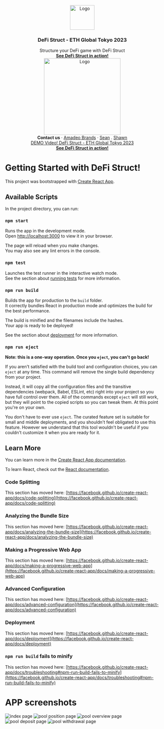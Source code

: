 <!-- PROJECT LOGO -->
<br />
<p align="center">
  <a href="https://defi-struct.com/">
    <img src="src/assets/DeFi%20Struct_Logo_Dark.png" alt="Logo" height="80">
  </a>
  <h3 align="center">DeFi Struct - ETH Global Tokyo 2023</h3>
  <p align="center">
    Structure your DeFi game with DeFi Struct
    <br />
    <a href="https://defi-struct.com/"><strong>See DeFi Struct in action!</strong></a>
    <br />
  <a href="https://brrr.money/">
    <img src="src/assets/Screen%20Shot%202023-04-16%20at%202.30.31%20AM.png" alt="Logo" height="250">
  </a>

<br />
    <strong>Contact us</strong>
    ·
    <a href="https://twitter.com/amadeobrands">Amadeo Brands</a>
    ·
    <a href="#">Sean</a>
    .
    <a href="https://twitter.com/stonktrading">Shawn</a><br>
<a href="https://youtu.be/cY0LpymT6WM">DEMO Video! DeFi Struct - ETH Global Tokyo 2023</a><br>
<a href="https://defi-struct.com/"><strong>See DeFi Struct in action!</strong></a>
  </p>
</p>

# Getting Started with DeFi Struct!

This project was bootstrapped with [Create React App](https://github.com/facebook/create-react-app).

## Available Scripts

In the project directory, you can run:

### `npm start`

Runs the app in the development mode.\
Open [http://localhost:3000](http://localhost:3000) to view it in your browser.

The page will reload when you make changes.\
You may also see any lint errors in the console.

### `npm test`

Launches the test runner in the interactive watch mode.\
See the section about [running tests](https://facebook.github.io/create-react-app/docs/running-tests) for more information.

### `npm run build`

Builds the app for production to the `build` folder.\
It correctly bundles React in production mode and optimizes the build for the best performance.

The build is minified and the filenames include the hashes.\
Your app is ready to be deployed!

See the section about [deployment](https://facebook.github.io/create-react-app/docs/deployment) for more information.

### `npm run eject`

**Note: this is a one-way operation. Once you `eject`, you can't go back!**

If you aren't satisfied with the build tool and configuration choices, you can `eject` at any time. This command will remove the single build dependency from your project.

Instead, it will copy all the configuration files and the transitive dependencies (webpack, Babel, ESLint, etc) right into your project so you have full control over them. All of the commands except `eject` will still work, but they will point to the copied scripts so you can tweak them. At this point you're on your own.

You don't have to ever use `eject`. The curated feature set is suitable for small and middle deployments, and you shouldn't feel obligated to use this feature. However we understand that this tool wouldn't be useful if you couldn't customize it when you are ready for it.

## Learn More

You can learn more in the [Create React App documentation](https://facebook.github.io/create-react-app/docs/getting-started).

To learn React, check out the [React documentation](https://reactjs.org/).

### Code Splitting

This section has moved here: [https://facebook.github.io/create-react-app/docs/code-splitting](https://facebook.github.io/create-react-app/docs/code-splitting)

### Analyzing the Bundle Size

This section has moved here: [https://facebook.github.io/create-react-app/docs/analyzing-the-bundle-size](https://facebook.github.io/create-react-app/docs/analyzing-the-bundle-size)

### Making a Progressive Web App

This section has moved here: [https://facebook.github.io/create-react-app/docs/making-a-progressive-web-app](https://facebook.github.io/create-react-app/docs/making-a-progressive-web-app)

### Advanced Configuration

This section has moved here: [https://facebook.github.io/create-react-app/docs/advanced-configuration](https://facebook.github.io/create-react-app/docs/advanced-configuration)

### Deployment

This section has moved here: [https://facebook.github.io/create-react-app/docs/deployment](https://facebook.github.io/create-react-app/docs/deployment)

### `npm run build` fails to minify

This section has moved here: [https://facebook.github.io/create-react-app/docs/troubleshooting#npm-run-build-fails-to-minify](https://facebook.github.io/create-react-app/docs/troubleshooting#npm-run-build-fails-to-minify)

# APP screenshots

![index page](./public/screenshots_14062023/index_page.png)
![pool position page](./public/screenshots_14062023/pool_position.png)
![pool overview page](./public/screenshots_14062023/pool_overview.png)
![pool deposit page](./public/screenshots_14062023/pool_deposit.png)
![pool withdrawal page](./public/screenshots_14062023/pool_withdrawal.png)
